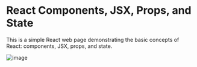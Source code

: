 # React Components, JSX, Props, and State

This is a simple React web page demonstrating the basic concepts of React: components, JSX, props, and state.

![image](https://github.com/DavinC9903/React-Essentials/assets/80469889/faddb70d-d6a8-4cad-8eda-923740d7ed3b)
